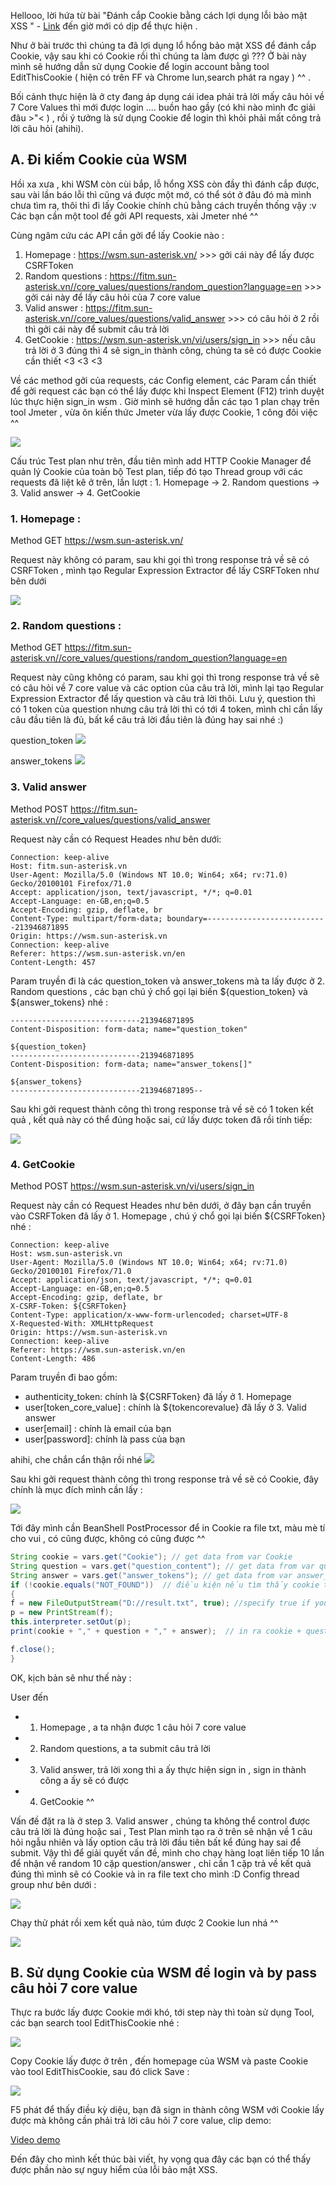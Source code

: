 Hellooo, lời hứa từ bài "Đánh cắp Cookie bằng cách lợi dụng lỗi bảo mật XSS " - [Link](https://viblo.asia/p/danh-cap-cookie-bang-cach-loi-dung-loi-bao-mat-xss-GrLZDeoglk0) đến giờ mới có dịp để thực hiện .

Như ở bài trước thì chúng ta đã lợi dụng lổ hổng bảo mật XSS để đánh cắp Cookie, vậy sau khi có Cookie rồi thì chúng ta làm được gì ??? Ở bài này mình sẽ hướng dẫn sử dụng Cookie để login account bằng tool EditThisCookie ( hiện có trên FF và Chrome lun,search phát ra ngay ) ^^ .

Bối cảnh thực hiện là ở cty đang áp dụng cái idea phải trả lời mấy câu hỏi về 7 Core Values thì mới được login .... buồn hao gầy (có khi nào mình đc giải đâu >"< ) , rồi ý tưởng là sử dụng Cookie để login thì khỏi phải mất công trả lời câu hỏi (ahihi).

## A. Đi kiếm Cookie của WSM

Hồi xa xưa , khi WSM còn cùi bắp, lỗ hổng XSS còn đầy thì đánh cắp được, sau vài lần báo lỗi thì cũng vá được một mớ, có thể sót ở đâu đó mà mình chưa tìm ra, thôi thì đi lấy Cookie chính chủ bằng cách truyền thống vậy :v Các bạn cần một tool để gởi API requests, xài Jmeter nhé ^^

Cùng ngâm cứu các API cần gởi để lấy Cookie nào :

1. Homepage : https://wsm.sun-asterisk.vn/ >>> gởi cái này để lấy được CSRFToken
2. Random questions :  https://fitm.sun-asterisk.vn//core_values/questions/random_question?language=en >>> gởi cái này để lấy câu hỏi của 7 core value
3. Valid answer : https://fitm.sun-asterisk.vn//core_values/questions/valid_answer >>> có câu hỏi ở 2 rồi thì gởi cái này để submit câu trả lời
4. GetCookie : https://wsm.sun-asterisk.vn/vi/users/sign_in >>> nếu câu trả lời ở 3 đúng thì 4 sẽ sign_in thành công, chúng ta sẽ có được Cookie cần thiết <3 <3 <3

Về các method gởi của requests, các Config element, các Param cần thiết để gởi request các bạn có thể lấy được khi Inspect Element (F12) trình duyệt lúc thực hiện sign_in wsm . Giờ mình sẽ hướng dẫn các tạo 1 plan chạy trên tool Jmeter , vừa ôn kiến thức Jmeter vừa lấy được Cookie, 1 công đôi việc ^^

![](https://images.viblo.asia/458f9a81-2b82-40c4-94f6-f124969cb3cd.jpg)

Cấu trúc Test plan như trên, đầu tiên mình add HTTP Cookie Manager để quản lý Cookie của toàn bộ Test plan, tiếp đó tạo Thread group với các requests đã liệt kê ở trên, lần lượt :  1. Homepage -> 2. Random questions -> 3. Valid answer -> 4. GetCookie

### 1.  Homepage : 
Method GET https://wsm.sun-asterisk.vn/ 

Request này không có param, sau khi gọi thì trong response trả về sẽ có CSRFToken , mình tạo Regular Expression Extractor để lấy CSRFToken như bên dưới

![](https://images.viblo.asia/f0285e54-01d8-44c3-9684-21ada78f7b6e.jpg)


### 2. Random questions :
Method GET https://fitm.sun-asterisk.vn//core_values/questions/random_question?language=en

Request này cũng không có param,  sau khi gọi thì trong response trả về sẽ có câu hỏi về 7 core value và các option của câu trả lời, mình lại tạo Regular Expression Extractor để lấy question và câu trả lời thôi. Lưu ý, question thì có 1 token của question nhưng câu trả lời thì có tới 4 token, mình chỉ cần lấy câu đầu tiên là đủ, bất kể câu trả lời đầu tiên là đúng hay sai nhé :) 

question_token
![](https://images.viblo.asia/1649fc8f-01ed-4d11-a4ad-eae372f175d4.jpg)

answer_tokens
![](https://images.viblo.asia/6de0fd97-af92-4c35-bda0-0cdcdab05268.jpg)

### 3. Valid answer
Method POST https://fitm.sun-asterisk.vn//core_values/questions/valid_answer 

Request này cần có Request Heades như bên dưới:

```
Connection: keep-alive
Host: fitm.sun-asterisk.vn
User-Agent: Mozilla/5.0 (Windows NT 10.0; Win64; x64; rv:71.0) Gecko/20100101 Firefox/71.0
Accept: application/json, text/javascript, */*; q=0.01
Accept-Language: en-GB,en;q=0.5
Accept-Encoding: gzip, deflate, br
Content-Type: multipart/form-data; boundary=---------------------------213946871895
Origin: https://wsm.sun-asterisk.vn
Connection: keep-alive
Referer: https://wsm.sun-asterisk.vn/en
Content-Length: 457
```

Param truyền đi là các question_token và answer_tokens mà ta lấy được ở 2. Random questions  , các bạn chú ý chổ gọi lại biến ${question_token} và ${answer_tokens} nhé :

```
-----------------------------213946871895
Content-Disposition: form-data; name="question_token"

${question_token}
-----------------------------213946871895
Content-Disposition: form-data; name="answer_tokens[]"

${answer_tokens}
-----------------------------213946871895--
```

Sau khi gởi request thành công thì trong response trả về sẽ có 1 token kết quả , kết quả này có thể đúng hoặc sai, cứ lấy được token đã rồi tính tiếp:

![](https://images.viblo.asia/620974a6-cde7-43c2-a1fd-9490f60c6b13.jpg)

### 4. GetCookie 
Method POST  https://wsm.sun-asterisk.vn/vi/users/sign_in

Request này cần có Request Heades như bên dưới, ở đây bạn cần truyền vào CSRFToken đã lấy ở  1.  Homepage , chú ý chổ gọi lại biến ${CSRFToken} nhé :
```
Connection: keep-alive
Host: wsm.sun-asterisk.vn
User-Agent: Mozilla/5.0 (Windows NT 10.0; Win64; x64; rv:71.0) Gecko/20100101 Firefox/71.0
Accept: application/json, text/javascript, */*; q=0.01
Accept-Language: en-GB,en;q=0.5
Accept-Encoding: gzip, deflate, br
X-CSRF-Token: ${CSRFToken}
Content-Type: application/x-www-form-urlencoded; charset=UTF-8
X-Requested-With: XMLHttpRequest
Origin: https://wsm.sun-asterisk.vn
Connection: keep-alive
Referer: https://wsm.sun-asterisk.vn/en
Content-Length: 486
```

Param truyền đi bao gồm:
- authenticity_token:  chính là ${CSRFToken} đã lấy ở 1. Homepage
- user[token_core_value] : chính là ${tokencorevalue} đã lấy ở 3. Valid answer
- user[email] : chính là email của bạn
- user[password]: chính là pass của bạn 

ahihi, che chắn cẩn thận rồi nhé
![](https://images.viblo.asia/56be8780-7375-4c0c-89a0-c9a146019039.jpg)

Sau khi gởi request thành công thì trong response trả về sẽ có Cookie, đây chính là mục đích mình cần lấy :

![](https://images.viblo.asia/cb253f68-810c-4b1c-a7a8-89e2edde9faa.jpg)

Tới đây mình cần BeanShell PostProcessor để in Cookie ra file txt, màu mè tí cho vui , có cũng được, không có cũng được ^^
```java
String cookie = vars.get("Cookie"); // get data from var Cookie 
String question = vars.get("question_content"); // get data from var question_content
String answer = vars.get("answer_tokens"); // get data from var answer_tokens
if (!cookie.equals("NOT_FOUND"))  // điều kiện nếu tìm thấy cookie thì mới in kết quả response
{
f = new FileOutputStream("D://result.txt", true); //specify true if you want to overwrite file. Keep blank otherwise.
p = new PrintStream(f);
this.interpreter.setOut(p);
print(cookie + "," + question + "," + answer);  // in ra cookie + question + answer

f.close();
}

```

OK, kịch bản sẽ như thế này :

User đến 
- 1. Homepage , a ta nhận được 1 câu hỏi 7 core value 
- 2. Random questions, a ta submit câu trả lời 
- 3. Valid answer, trả lời xong thì a ấy thực hiện sign in , sign in thành công a ấy sẽ có được 
- 4. GetCookie ^^

Vấn đề đặt ra là ở step 3. Valid answer , chúng ta không thể control được câu trả lời là đúng hoặc sai , Test Plan mình tạo ra ở trên sẽ nhận về 1 câu hỏi ngẫu nhiên và lấy option câu trả lời đầu tiên bất kể đúng hay sai để submit. Vậy thì để giải quyết vấn đề, mình cho chạy hàng loạt liên tiếp 10 lần để nhận về random 10 cặp question/answer , chỉ cần 1 cặp trả về kết quả đúng thì mình sẽ có Cookie và in ra file text cho mình :D Config thread group như bên dưới : 

![](https://images.viblo.asia/806a0fcb-b628-4e04-81ed-ea7de2301ee5.jpg)

Chạy thử phát rồi xem kết quả nào, túm được 2 Cookie lun nhá ^^

![](https://images.viblo.asia/141d271d-4a26-43f9-bddb-661f406c0d33.jpg)


## B. Sử dụng Cookie của WSM để login và by pass câu hỏi 7 core value

Thực ra bước lấy được Cookie mới khó, tới step này thì toàn sử dụng Tool, các bạn search tool EditThisCookie nhé :

![](https://images.viblo.asia/d82daea0-8f9b-4e92-b7f4-a62e6f4fed08.jpg)

Copy Cookie lấy được ở trên , đến homepage của WSM và paste Cookie vào tool EditThisCookie, sau đó click Save :

![](https://images.viblo.asia/1066cb04-1dd3-425f-abfb-41ef8ebdaca0.jpg)

F5 phát để thấy điều kỳ diệu, bạn đã sign in thành công WSM  với Cookie lấy được mà không cần phải trả lời câu hỏi 7 core value, clip demo:

[Video demo](https://drive.google.com/file/d/1XTVQta7oLsx7OnJDCwAggAE49ArUBsg_/view?usp=sharing)

Đến đây cho mình kết thúc bài viết, hy vọng qua đây các bạn có thể thấy được phần nào sự nguy hiểm của lỗi bảo mật XSS.